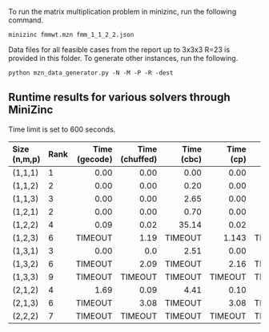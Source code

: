 To run the matrix multiplication problem in minizinc, run the following command.

```
minizinc fmmwt.mzn fmm_1_1_2_2.json
```

Data files for all feasible cases from the report up to 3x3x3 R=23 is provided in this folder. To generate other instances, run the following.

```
python mzn_data_generator.py -N -M -P -R -dest
``` 
## Runtime results for various solvers through MiniZinc
Time limit is set to 600 seconds.

Size (n,m,p) | Rank | Time (gecode) | Time (chuffed) | Time (cbc) | Time (cp) | Time (mip)
:--- | :--- | ---: | ---: | ---: | ---: | ---: 
(1,1,1) | 1 | 0.00 | 0.00 | 0.00 | 0.00 | 0.01
(1,1,2) | 2 | 0.00 | 0.00 | 0.20 | 0.00 | 0.22
(1,1,3) | 3 | 0.00 | 0.00 | 2.65 | 0.00 | 2.63
(1,2,1) | 2 | 0.00 | 0.00 | 0.70 | 0.00 | 0.73
(1,2,2) | 4 | 0.09 | 0.02 | 35.14 | 0.02 | 35.33
(1,2,3) | 6 | TIMEOUT | 1.19 | TIMEOUT | 1.143 | TIMEOUT
(1,3,1) | 3 | 0.00 | 0.0 | 2.51 | 0.00 | 2.50
(1,3,2) | 6 | TIMEOUT | 2.09 | TIMEOUT | 2.16 | TIMEOUT
(1,3,3) | 9 | TIMEOUT | TIMEOUT | TIMEOUT | TIMEOUT | TIMEOUT
(2,1,2) | 4 | 1.69 | 0.09 | 4.41 | 0.10 | 4.38
(2,1,3) | 6 | TIMEOUT | 3.08 | TIMEOUT | 3.08 | TIMEOUT
(2,2,2) | 7 | TIMEOUT | TIMEOUT | TIMEOUT | TIMEOUT | TIMEOUT

